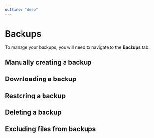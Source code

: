 ```yaml
---
outline: "deep"
---
```


# Backups

To manage your backups, you will need to navigate to the **Backups <i class="fas fa-fw fa-file-archive"></i>** tab.

## Manually creating a backup

## Downloading a backup

## Restoring a backup

## Deleting a backup

## Excluding files from backups
